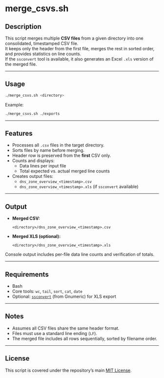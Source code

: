 # merge_csvs.sh

## Description
This script merges multiple **CSV files** from a given directory into one consolidated, timestamped CSV file.  
It keeps only the header from the first file, merges the rest in sorted order, and provides statistics on line counts.  
If the `ssconvert` tool is available, it also generates an Excel `.xls` version of the merged file.

---

## Usage
```bash
./merge_csvs.sh <directory>
```

Example:
```bash
./merge_csvs.sh ./exports
```

---

## Features
- Processes all `.csv` files in the target directory.  
- Sorts files by name before merging.  
- Header row is preserved from the **first** CSV only.  
- Counts and displays:
  - Data lines per input file  
  - Total expected vs. actual merged line counts  
- Creates output files:
  - `dns_zone_overview_<timestamp>.csv`  
  - `dns_zone_overview_<timestamp>.xls` (if `ssconvert` available)  

---

## Output
- **Merged CSV:**  
  ```
  <directory>/dns_zone_overview_<timestamp>.csv
  ```
- **Merged XLS (optional):**  
  ```
  <directory>/dns_zone_overview_<timestamp>.xls
  ```

Console output includes per-file data line counts and verification of totals.

---

## Requirements
- Bash  
- Core tools: `wc`, `tail`, `sort`, `cat`, `date`  
- Optional: [`ssconvert`](http://www.gnumeric.org/) (from Gnumeric) for XLS export  

---

## Notes
- Assumes all CSV files share the same header format.  
- Files must use a standard line ending (`LF`).  
- The merged file includes all rows sequentially, sorted by filename order.  

---

## License
This script is covered under the repository’s main [MIT License](../LICENSE).
